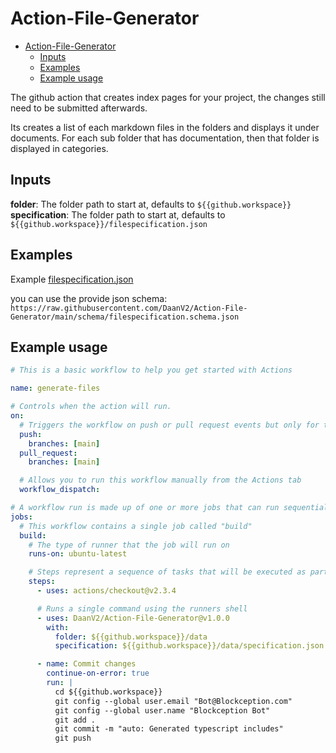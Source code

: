 # Action-File-Generator

- [Action-File-Generator](#action-file-generator)
  - [Inputs](#inputs)
  - [Examples](#examples)
  - [Example usage](#example-usage)

The github action that creates index pages for your project, the changes still need to be submitted afterwards.

Its creates a list of each markdown files in the folders and displays it under documents. For each sub folder that has documentation, then that folder is displayed in categories.

## Inputs

**folder**: The folder path to start at, defaults to `${{github.workspace}}` **specification**: The folder path to start at, defaults to
`${{github.workspace}}/filespecification.json`

## Examples

Example [filespecification.json](./examples/filespecification.json)

you can use the provide json schema: `https://raw.githubusercontent.com/DaanV2/Action-File-Generator/main/schema/filespecification.schema.json`

## Example usage

```yml
# This is a basic workflow to help you get started with Actions

name: generate-files

# Controls when the action will run.
on:
  # Triggers the workflow on push or pull request events but only for the master branch
  push:
    branches: [main]
  pull_request:
    branches: [main]

  # Allows you to run this workflow manually from the Actions tab
  workflow_dispatch:

# A workflow run is made up of one or more jobs that can run sequentially or in parallel
jobs:
  # This workflow contains a single job called "build"
  build:
    # The type of runner that the job will run on
    runs-on: ubuntu-latest

    # Steps represent a sequence of tasks that will be executed as part of the job
    steps:
      - uses: actions/checkout@v2.3.4

      # Runs a single command using the runners shell
      - uses: DaanV2/Action-File-Generator@v1.0.0
        with:
          folder: ${{github.workspace}}/data
          specification: ${{github.workspace}}/data/specification.json

      - name: Commit changes
        continue-on-error: true
        run: |
          cd ${{github.workspace}}
          git config --global user.email "Bot@Blockception.com"
          git config --global user.name "Blockception Bot"
          git add .
          git commit -m "auto: Generated typescript includes"
          git push
```
